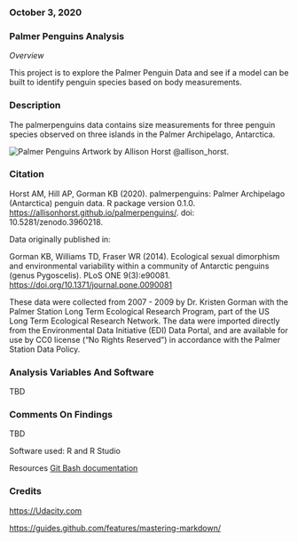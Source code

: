 ### October 3, 2020

### Palmer Penguins Analysis
*Overview*

This project is to explore the Palmer Penguin Data and see if
a model can be built to identify penguin species based on body measurements.

### Description
The palmerpenguins data contains size measurements for three penguin species observed on three islands in the Palmer Archipelago, Antarctica.

![Palmer Penguins](https://www.google.com/imgres?imgurl=https%3A%2F%2Fallisonhorst.github.io%2Fpalmerpenguins%2Fman%2Ffigures%2Flter_penguins.png&imgrefurl=https%3A%2F%2Fallisonhorst.github.io%2Fpalmerpenguins%2Farticles%2Fintro.html&tbnid=rzLkt1bWuAmkWM&vet=12ahUKEwi-wdaD0pnsAhXMIN8KHeS8BiIQMygAegUIARCaAQ..i&docid=TN2WqnX3CMOmQM&w=1800&h=1074&q=palmer%20penguins&ved=2ahUKEwi-wdaD0pnsAhXMIN8KHeS8BiIQMygAegUIARCaAQ)
Artwork by Allison Horst @allison_horst.


### Citation
Horst AM, Hill AP, Gorman KB (2020). palmerpenguins: Palmer
Archipelago (Antarctica) penguin data. R package version 0.1.0.
https://allisonhorst.github.io/palmerpenguins/. doi:
10.5281/zenodo.3960218.

Data originally published in:

Gorman KB, Williams TD, Fraser WR (2014). Ecological sexual dimorphism and environmental variability within a community of Antarctic penguins (genus Pygoscelis). PLoS ONE 9(3):e90081. https://doi.org/10.1371/journal.pone.0090081

These data were collected from 2007 - 2009 by Dr. Kristen Gorman with the Palmer Station Long Term Ecological Research Program, part of the US Long Term Ecological Research Network. The data were imported directly from the Environmental Data Initiative (EDI) Data Portal, and are available for use by CC0 license (“No Rights Reserved”) in accordance with the Palmer Station Data Policy.

### Analysis Variables And Software

TBD


### Comments On Findings

TBD

Software used:
R and R Studio






Resources
[Git Bash documentation](https://git-scm.com/doc)


### Credits

https://Udacity.com

https://guides.github.com/features/mastering-markdown/